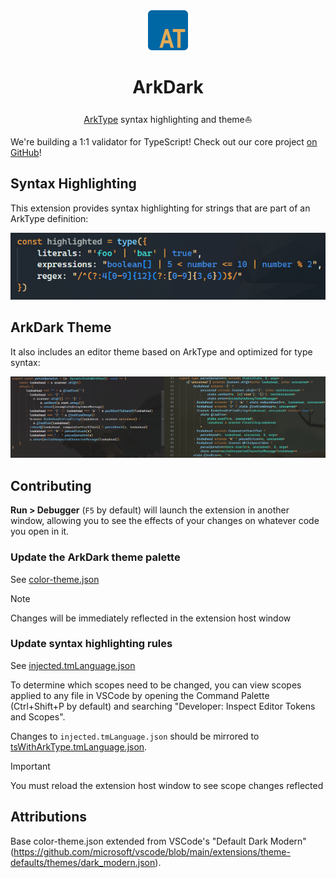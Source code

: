 <div align="center">
  <img src="/ark/dark/icon.png" height="64px" />
  <h1>ArkDark</h1>
</div>
<div align="center">

[ArkType](https://arktype.io) syntax highlighting and theme⛵

</div>

We're building a 1:1 validator for TypeScript! Check out our core project [on GitHub](https://github.com/arktypeio/arktype)!

## Syntax Highlighting

This extension provides syntax highlighting for strings that are part of an ArkType definition:

![syntax highlighting](/ark/dark/highlighting.png)

## ArkDark Theme

It also includes an editor theme based on ArkType and optimized for type syntax:

![theme](/ark/dark/theme.png)

## Contributing

**Run > Debugger** (`F5` by default) will launch the extension in another window, allowing you to see the effects of your changes on whatever code you open in it.

### Update the ArkDark theme palette

See [color-theme.json](/ark/dark/color-theme.json)

> [!NOTE]  
> Changes will be immediately reflected in the extension host window

### Update syntax highlighting rules

See [injected.tmLanguage.json](/ark/dark/injected.tmLanguage.json)

To determine which scopes need to be changed, you can view scopes applied to any file in VSCode by opening the Command Palette (Ctrl+Shift+P by default) and searching "Developer: Inspect Editor Tokens and Scopes".

Changes to `injected.tmLanguage.json` should be mirrored to [tsWithArkType.tmLanguage.json](./tsWithArkType.tmLanguage.json).

> [!IMPORTANT]  
> You must reload the extension host window to see scope changes reflected

## Attributions

Base color-theme.json extended from VSCode's "Default Dark Modern" (https://github.com/microsoft/vscode/blob/main/extensions/theme-defaults/themes/dark_modern.json).
